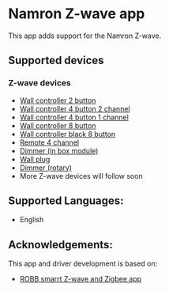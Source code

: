 # Namron Z-wave app

This app adds support for the Namron Z-wave.

## Supported devices

### Z-wave devices  
* [Wall controller 2 button](https://www.elektroimportoren.no/namron-z-wave-1-kanal-bryter-k2/4512712/Product.html)
* [Wall controller 4 button 2 channel](https://www.elektroimportoren.no/namron-z-wave-2-kanaler-bryter-k4/4512720/Product.html)   
* [Wall controller 4 button 1 channel](https://www.elektroimportoren.no/namron-z-wave-1-kanal-bryter-k4/4512713/Product.html)   
* [Wall controller 8 button](https://www.elektroimportoren.no/namron-z-wave-4-kanaler-bryter-k8/4512714/Product.html)
* [Wall controller black 8 button](https://www.elektroimportoren.no/namron-z-wave-4-kanaler-bryter-k8-sort/4512722/Product.html)
* [Remote 4 channel](https://www.elektroimportoren.no/namron-z-wave-4-kanaler-fjernkontroll/4512711/Product.html)
* [Dimmer (in box module)](https://www.elektroimportoren.no/namron-z-wave-dimmer-400w/4512710/Product.html)
* [Wall plug](https://www.elektroimportoren.no/namron-z-wave-veggplugg/4512717/Product.html)
* [Dimmer (rotary)](https://www.elektroimportoren.no/led-dimmer-z-wave-200w/1402756/Product.html)
* More Z-wave devices will follow soon

## Supported Languages:
* English

## Acknowledgements:

This app and driver development is based on:

* [ROBB smarrt Z-wave and Zigbee app](https://github.com/robb-smarrt/nl.ROBBshop.ROBB-smarrt)